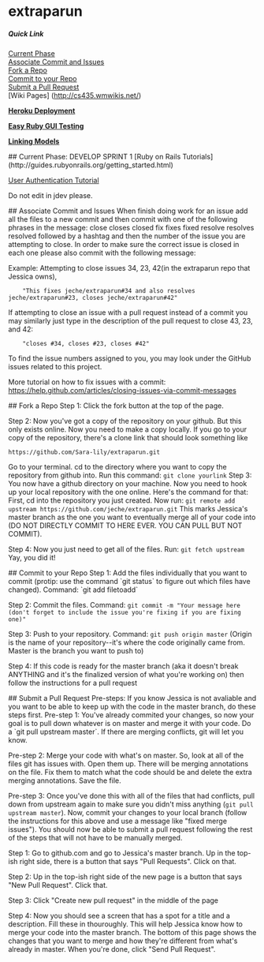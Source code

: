 extraparun
==========

##### Quick Link  
[Current Phase](#currentphase)  
[Associate Commit and Issues](#associate)  
[Fork a Repo](#fork)  
[Commit to your Repo](#commit)  
[Submit a Pull Request](#pull)  
[Wiki Pages] (http://cs435.wmwikis.net/)

[**Heroku Deployment**](http://extraparun.herokuapp.com)

[**Easy Ruby GUI Testing**](http://code.tutsplus.com/tutorials/ruby-for-newbies-testing-with-rspec--net-21297)

[**Linking Models**](http://guides.rubyonrails.org/v2.3.11/association_basics.html)


<a name="Current Phase"/>
## Current Phase: DEVELOP SPRINT 1
[Ruby on Rails Tutorials](http://guides.rubyonrails.org/getting_started.html)

[User Authentication Tutorial](http://ruby.railstutorial.org/chapters/)

Do not edit in jdev please.

<a name="associate"/>
## Associate Commit and Issues
When finish doing work for an issue add all the files to a new commit and then commit with one of the following phrases in the message:
    close
    closes
    closed
    fix
    fixes
    fixed
    resolve
    resolves
    resolved
followed by a hashtag and then the number of the issue you are attempting to close.  In order to make sure the correct issue is closed in each one please also commit with the following message:

Example: Attempting to close issues 34, 23, 42(in the extraparun repo that Jessica owns), 

        "This fixes jeche/extraparun#34 and also resolves jeche/extraparun#23, closes jeche/extraparun#42"

If attempting to close an issue with a pull request instead of a commit you may similarly just type in the description of the pull request to close 43, 23, and 42:

        "closes #34, closes #23, closes #42"


To find the issue numbers assigned to you, you may look under the GitHub issues related to this project.

More tutorial on how to fix issues with a commit: https://help.github.com/articles/closing-issues-via-commit-messages

<a name="fork"/>
## Fork a Repo
Step 1: Click the fork button at the top of the page.

Step 2: Now you've got a copy of the repository on your github.  But this only exists online.  Now you need to make a copy locally.  If you go to your copy of the repository, there's a clone link that should look something like 

    https://github.com/Sara-lily/extraparun.git
Go to your terminal.  cd to the directory where you want to copy the repository from github into.  Run this command: `git clone yourlink`
Step 3: You now have a github directory on your machine.  Now you need to hook up your local repository with the one online.  Here's the command for that:  First, cd into the repository you just created.  Now run: `git remote add upstream https://github.com/jeche/extraparun.git`   This marks Jessica's master branch as the one you want to eventually merge all of your code into (DO NOT DIRECTLY COMMIT TO HERE EVER.  YOU CAN PULL BUT NOT COMMIT).

Step 4:  Now you just need to get all of the files.  Run: `git fetch upstream`  Yay, you did it!

<a name="commit"/>
## Commit to your Repo
Step 1: Add the files individually that you want to commit (protip: use the command `git status` to figure out which files have changed).  Command: `git add filetoadd`

Step 2: Commit the files.  Command: `git commit -m "Your message here (don't forget to include the issue you're fixing if you are fixing one)"`

Step 3: Push to your repository.  Command: `git push origin master` (Origin is the name of your repository--it's where the code originally came from.  Master is the branch you want to push to)

Step 4: If this code is ready for the master branch (aka it doesn't break ANYTHING and it's the finalized version of what you're working on) then follow the instructions for a pull request

<a name="pull"/>
## Submit a Pull Request
Pre-steps:  If you know Jessica is not avaliable and you want to be able to keep up with the code in the master branch, do these steps first.
Pre-step 1: You've already commited your changes, so now your goal is to pull down whatever is on master and merge it with your code.  Do a `git pull upstream master`.  If there are merging conflicts, git will let you know. 

Pre-step 2: Merge your code with what's on master.  So, look at all of the files git has issues with.  Open them up.  There will be merging annotations on the file.  Fix them to match what the code should be and delete the extra merging annotations.  Save the file.

Pre-step 3: Once you've done this with all of the files that had conflicts, pull down from upstream again to make sure you didn't miss anything (`git pull upstream master`).  Now, commit your changes to your local branch (follow the instructions for this above and use a message like "fixed merge issues").  You should now be able to submit a pull request following the rest of the steps that will not have to be manually merged.

Step 1: Go to github.com and go to Jessica's master branch.  Up in the top-ish right side, there is a button that says "Pull Requests".  Click on that.

Step 2: Up in the top-ish right side of the new page is a button that says "New Pull Request".  Click that.

Step 3: Click "Create new pull request" in the middle of the page

Step 4: Now you should see a screen that has a spot for a title and a description.  Fill these in thouroughly.  This will help Jessica know how to merge your code into the master branch.  The bottom of this page shows the changes that you want to merge and how they're different from what's already in master.  When you're done, click "Send Pull Request".  
